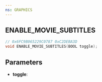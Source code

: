 ```yaml
---
ns: GRAPHICS
---
```

## ENABLE_MOVIE_SUBTITLES

```c
// 0x6FC9B065229C0787 0xC2DEBA3D
void ENABLE_MOVIE_SUBTITLES(BOOL toggle);
```

## Parameters
* **toggle**:
